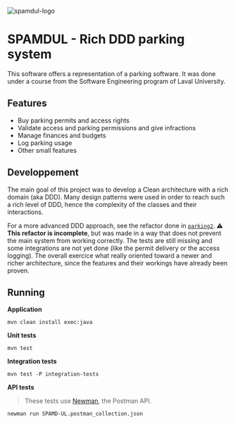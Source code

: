 ![spamdul-logo](https://user-images.githubusercontent.com/32545895/105125463-70e61880-5aaa-11eb-853d-cfb5188ba23f.png)

# SPAMDUL - Rich DDD parking system

This software offers a representation of a parking software. It was done under a course from the Software Engineering program of Laval University.

## Features

- Buy parking permits and access rights
- Validate access and parking permissions and give infractions
- Manage finances and budgets
- Log parking usage
- Other small features

## Developpement

The main goal of this project was to develop a Clean architecture with a rich domain (aka DDD). Many design patterns were used in order to reach such a rich level of DDD, hence the complexity of the classes and their interactions.

For a more advanced DDD approach, see the refactor done in [`parking2`](./src/main/java/ca/ulaval/glo4003/spamdul/parking2). :warning: **This refactor is incomplete**, but was made in a way that does not prevent the main system from working correctly. The tests are still missing and some integrations are not yet done (like the permit delivery or the access logging). The overall exercice what really oriented toward a newer and richer architecture, since the features and their workings have already been proven. 

## Running

**Application**

```
mvn clean install exec:java
```

**Unit tests**

```
mvn test
```

**Integration tests**

```
mvn test -P integration-tests
```

**API tests**

> These tests use [Newman](https://support.postman.com/hc/en-us/articles/115003710329-What-is-Newman-), the Postman API.

```
newman run SPAMD-UL.postman_collection.json
```
